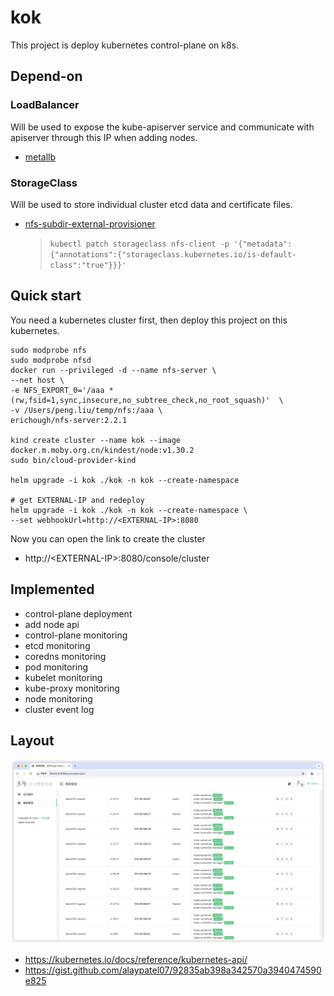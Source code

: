 # kok

This project is deploy kubernetes control-plane on k8s.

## Depend-on

### LoadBalancer

Will be used to expose the kube-apiserver service and communicate with apiserver through this IP when adding nodes.

* [metallb](https://github.com/metallb/metallb)

### StorageClass

Will be used to store individual cluster etcd data and certificate files.

* [nfs-subdir-external-provisioner](https://github.com/kubernetes-sigs/nfs-subdir-external-provisioner)
  > `kubectl patch storageclass nfs-client -p '{"metadata": {"annotations":{"storageclass.kubernetes.io/is-default-class":"true"}}}'`

## Quick start

You need a kubernetes cluster first, then deploy this project on this kubernetes.

```shell
sudo modprobe nfs 
sudo modprobe nfsd
docker run --privileged -d --name nfs-server \
--net host \
-e NFS_EXPORT_0='/aaa *(rw,fsid=1,sync,insecure,no_subtree_check,no_root_squash)'  \
-v /Users/peng.liu/temp/nfs:/aaa \
erichough/nfs-server:2.2.1

kind create cluster --name kok --image docker.m.moby.org.cn/kindest/node:v1.30.2
sudo bin/cloud-provider-kind

helm upgrade -i kok ./kok -n kok --create-namespace

# get EXTERNAL-IP and redeploy
helm upgrade -i kok ./kok -n kok --create-namespace \
--set webhookUrl=http://<EXTERNAL-IP>:8080 
```

Now you can open the link to create the cluster
* http://\<EXTERNAL-IP\>:8080/console/cluster

## Implemented
* control-plane deployment
* add node api
* control-plane monitoring
* etcd monitoring
* coredns monitoring
* pod monitoring
* kubelet monitoring
* kube-proxy monitoring
* node monitoring
* cluster event log

## Layout
<img src="./img/cluster.png">

* https://kubernetes.io/docs/reference/kubernetes-api/
* https://gist.github.com/alaypatel07/92835ab398a342570a3940474590e825